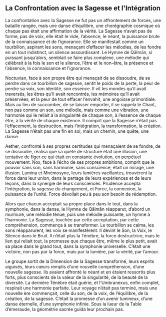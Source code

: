 ## La Confrontation avec la Sagesse et l'Intégration

La confrontation avec la Sagesse ne fut pas un affrontement de forces, une bataille rangée, mais une danse d’équilibre, une chorégraphie cosmique où chaque pas était une affirmation de la vérité. La Sagesse n’avait pas de forme, pas de voix, elle était le vide, l’absence, le néant, la puissance brute de la connaissance et de l’ignorance. Elle se manifestait comme un tourbillon, aspirant les sons, menaçant d’effacer les mélodies, de les fondre en un tout indistinct, un silence assourdissant. Le Hymne de Qālmān, si puissant jusqu’alors, semblait se faire plus complexe, une mélodie qui célébrait à la fois le son et le silence, l’être et le non-être, la présence et l’absence, la connaissance et l’ignorance.

Noctuvian, face à son propre être qui menaçait de se dissoudre, de se perdre dans ce tourbillon de sagesse, sentit le poids de la perte, la peur de perdre sa voix, son identité, son essence. Il vit les mondes qu’il avait traversés, les êtres qu’il avait rencontrés, les mémoires qu’il avait préservées, et la peur de tout effacer l’envahit, une angoisse primordiale. Mais au lieu de succomber, de se laisser emporter, il se rappela le Chant, non pas comme un son, une mélodie, mais comme une vibration, une harmonie qui le reliait à la singularité de chaque son, à l’essence de chaque être, à la vérité de chaque existence. Il comprit que la Sagesse n’était pas l’effacement, la destruction, mais l’intégration, la transformation, la création. La Sagesse n’était pas une fin en soi, mais un chemin, une quête, une danse.

Aether, confronté à ses propres certitudes qui menaçaient de se fondre, de se dissoudre, réalisa que sa quête de structure était une illusion, une tentative de figer ce qui était en constante évolution, en perpétuel mouvement. Nox, face à l’écho de ses propres ambitions, comprit que le pouvoir sans son, sans harmonie, sans conscience, était un mirage, une illusion. Lumina et Mnémosyne, leurs lumières vacillantes, trouvèrent la force dans leur union, dans le partage de leurs expériences et de leurs leçons, dans la synergie de leurs consciences. Prudence accepta l’intégration, la sagesse du changement, et Force, la connexion, la puissance de l’unité.
Force dévoilait peu à peu son besoin de rédemption.

Alors que chacun acceptait sa propre place dans le tout, dans la symphonie, dans la danse, le Hymne de Qālmān réapparut, d’abord un murmure, une mélodie ténue, puis une mélodie puissante, un hymne à l’harmonie. La Sagesse, touchée par cette acceptation, par cette compréhension, commença à se transformer. Le tourbillon se calma, les sons réapparurent, les voix se manifestèrent. Il devint le Son, la Voix, le Silence dans le Bruit. Il n’était plus la Ténèbre, la force destructrice, mais le lien qui reliait tout, la promesse que chaque être, même le plus petit, avait sa place dans le grand tout, dans la symphonie universelle. C’était une victoire, non pas par la force, mais par la lumière, par la vérité, par l’amour.

Le groupe sortit de la Dimension de la Sagesse transformé, leurs esprits aiguisés, leurs cœurs remplis d’une nouvelle compréhension, d’une nouvelle sagesse. Ils avaient affronté le néant et en étaient ressortis plus forts, plus conscients de la valeur de la singularité, de la beauté de la diversité. La dernière Ténèbre était guérie, et l’Umbranexus, enfin complet, respirait une harmonie parfaite. Leur voyage n’était pas terminé, mais une nouvelle ère commençait, celle du son, de la voix, de l’équilibre, de la création, de la sagesse. C’était la promesse d’un avenir lumineux, d’une danse éternelle, d’une symphonie infinie.
Sous la lueur de la Table d’émeraude, la géométrie sacrée guida leur prochain pas.
